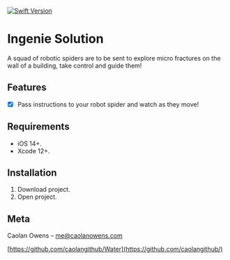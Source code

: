 [![Swift Version][swift-image]][swift-url]

# Ingenie Solution
A squad of robotic spiders are to be sent to explore micro fractures on the wall of a building, take control and guide them!

## Features

- [x] Pass instructions to your robot spider and watch as they move!

## Requirements

- iOS 14+.
- Xcode 12+.

## Installation

1. Download project.
3. Open project. 

## Meta

Caolan Owens – me@caolanowens.com

[https://github.com/caolangithub/Water](https://github.com/caolangithub/)

[swift-image]:https://img.shields.io/badge/swift-5.3-orange.svg
[swift-url]: https://swift.org/
